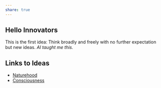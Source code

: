 ```yaml
---
share: true
---
```



## Hello Innovators
This is the first idea: Think broadly and freely with no further expectation but new ideas.
*AI taught me this.*

## Links to Ideas
- [Naturehood](./naturehood.md)
- [Consciousness](consciousness.md)